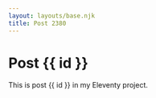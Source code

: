 ```yaml
---
layout: layouts/base.njk
title: Post 2380
---
```


# Post {{ id }}

This is post {{ id }} in my Eleventy project.
